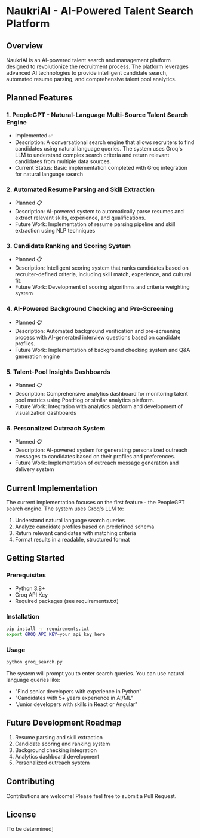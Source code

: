 # NaukriAI - AI-Powered Talent Search Platform

## Overview
NaukriAI is an AI-powered talent search and management platform designed to revolutionize the recruitment process. The platform leverages advanced AI technologies to provide intelligent candidate search, automated resume parsing, and comprehensive talent pool analytics.

## Planned Features

### 1. PeopleGPT - Natural-Language Multi-Source Talent Search Engine
- Implemented ✅
- Description: A conversational search engine that allows recruiters to find candidates using natural language queries. The system uses Groq's LLM to understand complex search criteria and return relevant candidates from multiple data sources.
- Current Status: Basic implementation completed with Groq integration for natural language search

### 2. Automated Resume Parsing and Skill Extraction
- Planned 📋
- Description: AI-powered system to automatically parse resumes and extract relevant skills, experience, and qualifications.
- Future Work: Implementation of resume parsing pipeline and skill extraction using NLP techniques

### 3. Candidate Ranking and Scoring System
- Planned 📋
- Description: Intelligent scoring system that ranks candidates based on recruiter-defined criteria, including skill match, experience, and cultural fit.
- Future Work: Development of scoring algorithms and criteria weighting system

### 4. AI-Powered Background Checking and Pre-Screening
- Planned 📋
- Description: Automated background verification and pre-screening process with AI-generated interview questions based on candidate profiles.
- Future Work: Implementation of background checking system and Q&A generation engine

### 5. Talent-Pool Insights Dashboards
- Planned 📋
- Description: Comprehensive analytics dashboard for monitoring talent pool metrics using PostHog or similar analytics platform.
- Future Work: Integration with analytics platform and development of visualization dashboards

### 6. Personalized Outreach System
- Planned 📋
- Description: AI-powered system for generating personalized outreach messages to candidates based on their profiles and preferences.
- Future Work: Implementation of outreach message generation and delivery system

## Current Implementation
The current implementation focuses on the first feature - the PeopleGPT search engine. The system uses Groq's LLM to:
1. Understand natural language search queries
2. Analyze candidate profiles based on predefined schema
3. Return relevant candidates with matching criteria
4. Format results in a readable, structured format

## Getting Started

### Prerequisites
- Python 3.8+
- Groq API Key
- Required packages (see requirements.txt)

### Installation
```bash
pip install -r requirements.txt
export GROQ_API_KEY=your_api_key_here
```

### Usage
```bash
python groq_search.py
```

The system will prompt you to enter search queries. You can use natural language queries like:
- "Find senior developers with experience in Python"
- "Candidates with 5+ years experience in AI/ML"
- "Junior developers with skills in React or Angular"

## Future Development Roadmap
1. Resume parsing and skill extraction
2. Candidate scoring and ranking system
3. Background checking integration
4. Analytics dashboard development
5. Personalized outreach system

## Contributing
Contributions are welcome! Please feel free to submit a Pull Request.

## License
[To be determined]

